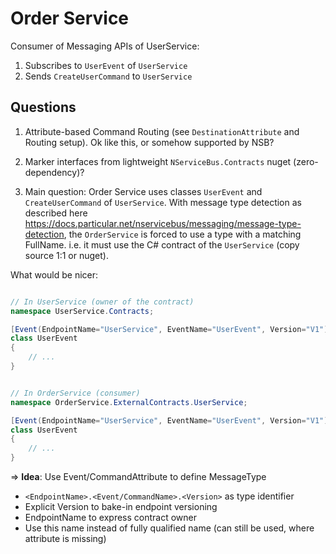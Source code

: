﻿# Order Service

Consumer of Messaging APIs of UserService:

1) Subscribes to `UserEvent` of `UserService`
2) Sends `CreateUserCommand` to `UserService`


## Questions

1) Attribute-based Command Routing (see `DestinationAttribute` and Routing setup). Ok like this, or somehow supported by NSB?
2) Marker interfaces from lightweight `NServiceBus.Contracts` nuget (zero-dependency)?

3) Main question:
Order Service uses classes `UserEvent` and `CreateUserCommand` of `UserService`.
With message type detection as described here <https://docs.particular.net/nservicebus/messaging/message-type-detection>, the `OrderService` is forced to use a type with a matching FullName.
i.e. it must use the C# contract of the `UserService` (copy source 1:1 or nuget).

What would be nicer:
```csharp

// In UserService (owner of the contract)
namespace UserService.Contracts;

[Event(EndpointName="UserService", EventName="UserEvent", Version="V1")]
class UserEvent
{
    // ...
}


// In OrderService (consumer)
namespace OrderService.ExternalContracts.UserService;

[Event(EndpointName="UserService", EventName="UserEvent", Version="V1")]
class UserEvent
{
    // ...
}

```

=> **Idea**: Use Event/CommandAttribute to define MessageType

- `<EndpointName>.<Event/CommandName>.<Version>` as type identifier
- Explicit Version to bake-in endpoint versioning
- EndpointName to express contract owner
- Use this name instead of fully qualified name (can still be used, where attribute is missing)